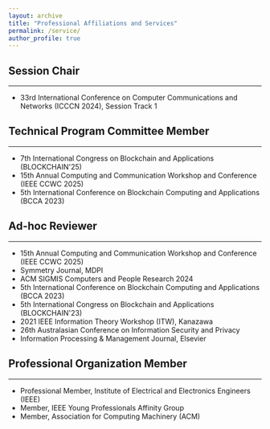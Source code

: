 ```yaml
---
layout: archive
title: "Professional Affiliations and Services"
permalink: /service/
author_profile: true
---
```


## Session Chair

---
* 33rd International Conference on Computer Communications and Networks (ICCCN 2024), Session Track 1



## Technical Program Committee Member

---
* 7th International Congress on Blockchain and Applications (BLOCKCHAIN'25)
* 15th Annual Computing and Communication Workshop and Conference (IEEE CCWC 2025)
* 5th International Conference on Blockchain Computing and Applications (BCCA 2023)



## Ad-hoc Reviewer

---
* 15th Annual Computing and Communication Workshop and Conference (IEEE CCWC 2025)
* Symmetry Journal, MDPI
* ACM SIGMIS Computers and People Research 2024
* 5th International Conference on Blockchain Computing and Applications (BCCA 2023)
* 5th International Congress on Blockchain and Applications (BLOCKCHAIN'23)
* 2021 IEEE Information Theory Workshop (ITW), Kanazawa
* 26th Australasian Conference on Information Security and Privacy
* Information Processing & Management Journal, Elsevier

## Professional Organization Member

---
* Professional Member, Institute of Electrical and Electronics Engineers (IEEE)
* Member, IEEE Young Professionals Affinity Group
* Member, Association for Computing Machinery (ACM) 
